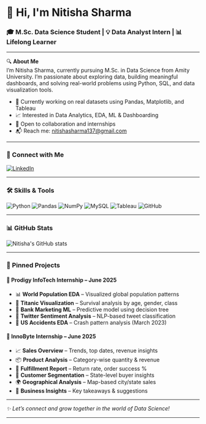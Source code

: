 # 👋 Hi, I'm Nitisha Sharma

### 🎓 M.Sc. Data Science Student | 💡 Data Analyst Intern | 📊 Lifelong Learner

---

🔍 **About Me**  
I’m Nitisha Sharma, currently pursuing M.Sc. in Data Science from Amity University. I’m passionate about exploring data, building meaningful dashboards, and solving real-world problems using Python, SQL, and data visualization tools.

- 🔭 Currently working on real datasets using Pandas, Matplotlib, and Tableau  
- 📈 Interested in Data Analytics, EDA, ML & Dashboarding  
- 🤝 Open to collaboration and internships  
- 📬 Reach me: nitishasharma137@gmail.com  

---

### 🔗 Connect with Me  
[![LinkedIn](https://img.shields.io/badge/LinkedIn-blue?logo=linkedin)](https://www.linkedin.com/in/nitishasharma/)

---

### 🛠️ Skills & Tools  
![Python](https://img.shields.io/badge/Python-3670A0?style=for-the-badge&logo=python&logoColor=ffdd54)
![Pandas](https://img.shields.io/badge/Pandas-150458?style=for-the-badge&logo=pandas)
![NumPy](https://img.shields.io/badge/NumPy-013243?style=for-the-badge&logo=numpy)
![MySQL](https://img.shields.io/badge/MySQL-00000F?style=for-the-badge&logo=mysql)
![Tableau](https://img.shields.io/badge/Tableau-E97627?style=for-the-badge&logo=tableau)
![GitHub](https://img.shields.io/badge/GitHub-181717?style=for-the-badge&logo=github)

---

### 📊 GitHub Stats  
![Nitisha's GitHub stats](https://github-readme-stats.vercel.app/api?username=Nitisha-Sharma11&show_icons=true&theme=radical)

---

### 📌 Pinned Projects

#### 🚀 Prodigy InfoTech Internship – June 2025
- 📊 **World Population EDA** – Visualized global population patterns  
- 🚢 **Titanic Visualization** – Survival analysis by age, gender, class  
- 🌳 **Bank Marketing ML** – Predictive model using decision tree  
- 💬 **Twitter Sentiment Analysis** – NLP-based tweet classification  
- 🚧 **US Accidents EDA** – Crash pattern analysis (March 2023)

#### 🛒 InnoByte Internship – June 2025
- 📈 **Sales Overview** – Trends, top dates, revenue insights  
- 📦 **Product Analysis** – Category-wise quantity & revenue  
- 🚚 **Fulfillment Report** – Return rate, order success %  
- 🧍 **Customer Segmentation** – State-level buyer insights  
- 🌍 **Geographical Analysis** – Map-based city/state sales  
- 🧠 **Business Insights** – Key takeaways & suggestions

---

_✨ Let’s connect and grow together in the world of Data Science!_

---
